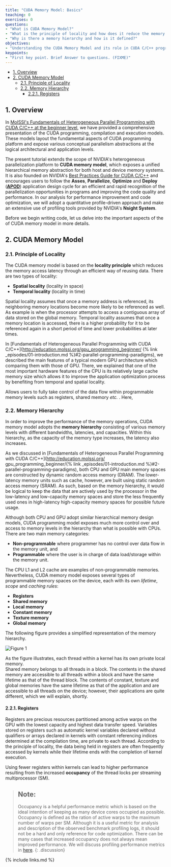```yaml
---
title: "CUDA Memory Model: Basics"
teaching: 0
exercises: 0
questions:
- "What is CUDA Memory Model?"
- "What is the principle of locality and how does it reduce the memory access latency?"
- "Why is there a memory hierarchy and how is it defined?"
objectives:
- "Understanding the CUDA Memory Model and its role in CUDA C/C++ programming."
keypoints:
- "First key point. Brief Answer to questions. (FIXME)"
---
```


- [1. Overview](#1-overview)
- [2. CUDA Memory Model](#2-cuda-memory-model)
  - [2.1. Principle of Locality](#21-principle-of-locality)
  - [2.2. Memory Hierarchy](#22-memory-hierarchy)
    - [2.2.1. Registers](#221-registers)

## 1. Overview

In [MolSSI's Fundamentals of Heterogeneous Parallel Programming with CUDA
 C/C++ at the beginner level](http://education.molssi.org/gpu_programming_beginner),
we have provided a comprehensive presentation of the CUDA programming, compilation 
and execution models. These models layout the fundamental aspects of CUDA programming
platform and expose various conceptual parallelism abstractions at the logical 
architectural and application levels.

The present tutorial extends the scope of NVIDIA's heterogeneous parallelization platform to
 **CUDA memory model**, which exposes a unified hierarchical memory abstraction for both 
 host and device memory systems. It is also founded on NVIDIA's [Best Practices 
 Guide for CUDA C/C++](https://docs.nvidia.com/cuda/cuda-c-best-practices-guide/index.html)
 and encourages users to follow the **Asses**, **Parallelize**, **Optimize** and **Deploy**
 ([**APOD**](https://docs.nvidia.com/cuda/cuda-c-best-practices-guide/index.html#assess-parallelize-optimize-deploy))
 application design cycle for an efficient and rapid recognition of the parallelization 
 opportunities in programs and improving the code quality and performance. In our analysis for
 performance improvement and code optimization, we will adopt a quantitative profile-driven
 approach and make an extensive use of profiling tools provided by NVIDIA's **Nsight System**.


Before we begin writing code, let us delve into the important aspects of the of CUDA memory model
in more details.

## 2. CUDA Memory Model


### 2.1. Principle of Locality

 The CUDA memory model is based on the **locality principle** which reduces the memory access 
 latency through an efficient way of reusing data. There are two types of locality:

- **Spatial locality** (locality in space)
- **Temporal locality** (locality in time)

Spatial locality assumes that once a memory address is referenced, its neighboring memory locations
become more likely to be referenced as well. As example is when the processor attempts to access a
contiguous array of data stored on the global memory. Temporal locality assumes that once a memory
location is accessed, there is a higher probability for it to be referenced again in a short period
of time and lower probabilities at later times.

In [Fundamentals of Heterogeneous Parallel Programming with CUDA C/C++](http://education.molssi.org/gpu_programming_beginner/
{% link _episodes/01-introduction.md %}#2-parallel-programming-paradigms), we described the main 
features of a typical modern GPU architecture which comparing them with those of GPU. There, 
we explained that one of the most important hardware features of the CPU is its relatively 
large cache memory size which allows it to improve the application optimization process by 
benefiting from temporal and spatial locality.

Allows users to fully take control of the data flow within programmable memory levels such as registers,
 shared memory *etc.* . Here, 

### 2.2. Memory Hierarchy

In order to improve the performance of the memory operations, CUDA memory model adopts 
the **memory hierarchy** consisting of various memory levels with different bandwidths, latencies, 
and capacities. Within this hierarchy, as the capacity of the memory type increases, the latency also
increases. 

As we discussed in [Fundamentals of Heterogeneous Parallel Programming with CUDA C/C++](http://education.molssi.org/
gpu_programming_beginner/{% link _episodes/01-introduction.md %}#2-parallel-programming-paradigms), 
both CPU and GPU main memory spaces are constructed by dynamic random access memory (DRAM). The lower-latency 
memory units such as cache, however, are built using static random access memory (SRAM). As such, 
based on the memory hierarchy, it would be logical to keep the data that are actively used by the processor
in the low-latency and low-capacity memory spaces and store the less frequently used ones in high-latency high-capacity
memory spaces for possible future usage. 

Although both CPU and GPU adopt similar hierarchical memory design models, CUDA programming model exposes much more 
control over and access to memory levels in the hierarchy than what is possible with CPUs. There are two main memory 
categories:

- **Non-programmable** where programmer has no control over data flow in the memory unit, and
- **Programmable** where the user is in charge of data load/storage within the memory unit.

The CPU L1 and L2 cache are examples of non-programmable memories. Nevertheless, CUDA memory 
model exposes several types of programmable memory spaces on the device, each with its own 
*lifetime*, *scope* and *caching rules*:

- **Registers**
- **Shared memory**
- **Local memory**
- **Constant memory**
- **Texture memory**
- **Global memory**

The following figure provides a simplified representation of the memory hierarchy.

![Figure 1]()

As the figure illustrates, each thread within a kernel has its own private local memory.  
Shared memory belongs to all threads in a block. The contents in the shared memory are accessible
to all threads within a block and have the same lifetime as that of the thread block. The contents of
constant, texture and global memories have the same lifetime as that of the application and are 
accessible to all threads on the device; however, their applications are quite different, which we 
will explain, shortly.

#### 2.2.1. Registers

Registers are precious resources partitioned among active warps on the GPU with the lowest capacity 
and highest data transfer speed. Variables stored on registers such as automatic kernel variables 
declared without qualifiers or arrays declared in kernels with constant referencing indices determined 
at the compilation time, are private to each thread. According to the principle of locality, the data 
being held in registers are often frequently accessed by kernels while their lifetime ends with the 
completion of kernel execution.

Using fewer registers within kernels can lead to higher performance resulting from the increased 
**occupancy** of the thread locks per streaming multiprocessor (SM).

> ## Note:
> Occupancy is a helpful performance metric which is based on the ideal intention of 
> keeping as many device cores occupied as possible. Occupancy is defined as the ration
> of active warps to the maximum number of warps per SM. Although it is a useful metric for
> analysis and description of the observed benchmark profiling logs, it should not be a hard
> and only reference for code optimization. There can be many cases that increased occupancy
> does not always mean improved performance. We will discuss profiling performance metrics in
> [here]().
{: .discussion}



{% include links.md %}

